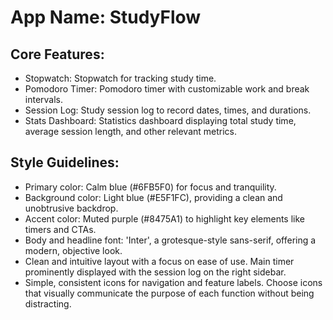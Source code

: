 # **App Name**: StudyFlow

## Core Features:

- Stopwatch: Stopwatch for tracking study time.
- Pomodoro Timer: Pomodoro timer with customizable work and break intervals.
- Session Log: Study session log to record dates, times, and durations.
- Stats Dashboard: Statistics dashboard displaying total study time, average session length, and other relevant metrics.

## Style Guidelines:

- Primary color: Calm blue (#6FB5F0) for focus and tranquility. 
- Background color: Light blue (#E5F1FC), providing a clean and unobtrusive backdrop.
- Accent color: Muted purple (#8475A1) to highlight key elements like timers and CTAs.
- Body and headline font: 'Inter', a grotesque-style sans-serif, offering a modern, objective look.
- Clean and intuitive layout with a focus on ease of use. Main timer prominently displayed with the session log on the right sidebar.
- Simple, consistent icons for navigation and feature labels. Choose icons that visually communicate the purpose of each function without being distracting.